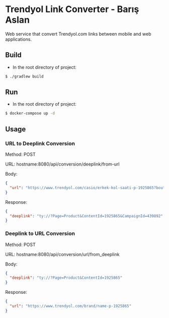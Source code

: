 # Trendyol Link Converter - Barış Aslan

Web service that convert Trendyol.com links between mobile and web applications.

## Build

* In the root directory of project:

```bash
$ ./gradlew build
```

## Run

* In the root directory of project:

```bash
$ docker-compose up -d
```

## Usage

### URL to Deeplink Conversion

Method: POST

URL: hostname:8080/api/conversion/deeplink/from-url 

Body:
```json
{
  "url": "https://www.trendyol.com/casio/erkek-kol-saati-p-1925865?boutiqueId=439892"
}
```

Response:
```json
{
  "deeplink": "ty://?Page=Product&ContentId=1925865&CampaignId=439892"
}
```

### Deeplink to URL Conversion

Method: POST

URL: hostname:8080/api/conversion/url/from_deeplink

Body:
```json
{
  "deeplink": "ty://?Page=Product&ContentId=1925865"
}
```

Response:
```json
{
  "url": "https://www.trendyol.com/brand/name-p-1925865"
}
```